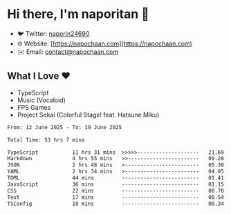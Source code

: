 # Hi there, I'm naporitan 👋

- 🐦 Twitter: [naporin24690](https://twitter.com/naporin24690)
- 🌐 Website: [https://napochaan.com](https://napochaan.com)
- ✉️ Email: [contact@napochaan.com](mailto:contact@napochaan.com)

## What I Love ❤️
- TypeScript
- Music (Vocaloid)
- FPS Games
- Project Sekai (Colorful Stage! feat. Hatsune Miku)

<!--START_SECTION:waka-->

```txt
From: 12 June 2025 - To: 19 June 2025

Total Time: 53 hrs 7 mins

TypeScript           11 hrs 31 mins  >>>>>--------------------   21.69 %
Markdown             4 hrs 55 mins   >>-----------------------   09.28 %
JSON                 2 hrs 48 mins   >------------------------   05.30 %
YAML                 2 hrs 34 mins   >------------------------   04.85 %
TOML                 44 mins         -------------------------   01.41 %
JavaScript           36 mins         -------------------------   01.15 %
CSS                  22 mins         -------------------------   00.70 %
Text                 17 mins         -------------------------   00.54 %
TSConfig             10 mins         -------------------------   00.34 %
```

<!--END_SECTION:waka-->


